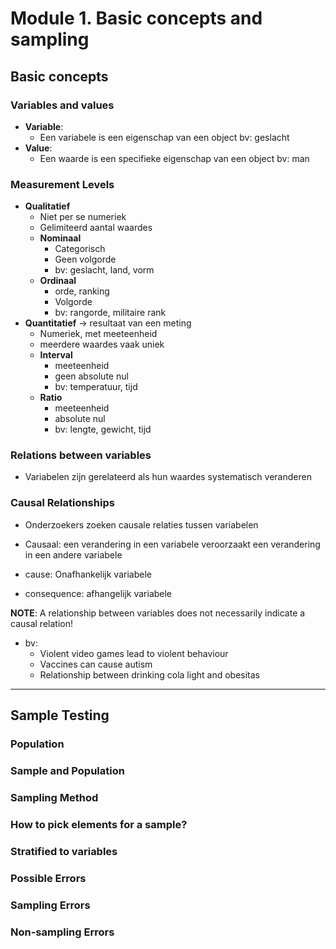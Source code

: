 # Module 1. Basic concepts and sampling

## Basic concepts

### Variables and values

- **Variable**:
  - Een variabele is een eigenschap van een object
    bv: geslacht
- **Value**:
  - Een waarde is een specifieke eigenschap van een object
    bv: man

### Measurement Levels

- **Qualitatief**
  - Niet per se numeriek
  - Gelimiteerd aantal waardes
  - **Nominaal**
    - Categorisch
    - Geen volgorde
    - bv: geslacht, land, vorm
  - **Ordinaal**
    - orde, ranking
    - Volgorde
    - bv: rangorde, militaire rank
- **Quantitatief** -> resultaat van een meting
  - Numeriek, met meeteenheid
  - meerdere waardes vaak uniek
  - **Interval**
    - meeteenheid
    - geen absolute nul
    - bv: temperatuur, tijd
  - **Ratio**
    - meeteenheid
    - absolute nul
    - bv: lengte, gewicht, tijd

### Relations between variables

- Variabelen zijn gerelateerd als hun waardes systematisch veranderen

### Causal Relationships

- Onderzoekers zoeken causale relaties tussen variabelen
- Causaal: een verandering in een variabele veroorzaakt een verandering in een andere variabele

- cause: Onafhankelijk variabele
- consequence: afhangelijk variabele

**NOTE**: A relationship between variables does not necessarily indicate a causal relation!

- bv:
  - Violent video games lead to violent behaviour
  - Vaccines can cause autism
  - Relationship between drinking cola light and obesitas

---

## Sample Testing

### Population

### Sample and Population

### Sampling Method

### How to pick elements for a sample?

### Stratified to variables

### Possible Errors

### Sampling Errors

### Non-sampling Errors
